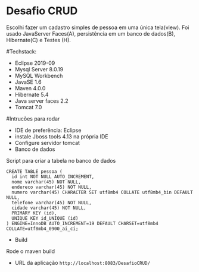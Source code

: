 # Desafio CRUD
Escolhi fazer um cadastro simples de pessoa em uma única tela(view).
Foi usado JavaServer Faces(A), persistência em um banco de dados(B), Hibernate(C) e Testes (H).


#Techstack:
- Eclipse 2019-09
- Mysql Server  8.0.19
- MySQL Workbench
- JavaSE 1.6
- Maven 4.0.0
- Hibernate 5.4
- Java server faces 2.2
- Tomcat 7.0

#Intrucões para rodar

- IDE de preferência: Eclipse
- instale Jboss tools 4.13 na própria IDE
- Configure servidor tomcat
- Banco de dados

Script para criar a tabela no banco de dados

```
CREATE TABLE pessoa (
  id int NOT NULL AUTO_INCREMENT,
  nome varchar(45) NOT NULL,
  endereco varchar(45) NOT NULL,
  numero varchar(45) CHARACTER SET utf8mb4 COLLATE utf8mb4_bin DEFAULT NULL,
  telefone varchar(45) NOT NULL,
  cidade varchar(45) NOT NULL,
  PRIMARY KEY (id),
  UNIQUE KEY id_UNIQUE (id)
) ENGINE=InnoDB AUTO_INCREMENT=19 DEFAULT CHARSET=utf8mb4 COLLATE=utf8mb4_0900_ai_ci;
```

- Build

Rode o maven build


- URL da aplicação
``http://localhost:8083/DesafioCRUD/``

